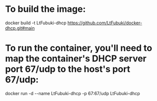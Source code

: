 # To build the image:

docker build -t LtFubuki-dhcp https://github.com/LtFubuki/docker-dhcp.git#main

# To run the container, you'll need to map the container's DHCP server port 67/udp to the host's port 67/udp:

docker run -d --name LtFubuki-dhcp -p 67:67/udp LtFubuki-dhcp
